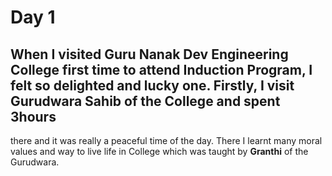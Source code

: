 # Day 1
## When I visited **Guru Nanak Dev Engineering College** first time to attend **Induction Program**, I felt so delighted and lucky one. Firstly, I visit **Gurudwara Sahib** of the College and spent 3hours
 there and it was really a peaceful time of the day. There I learnt many moral values and way to live life in College which was taught by **Granthi** of the Gurudwara.
